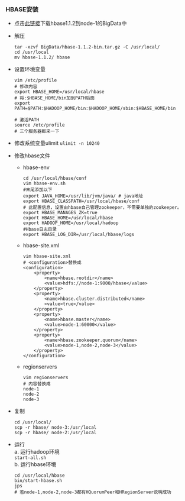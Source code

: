 ### HBASE安装
- 点击[此链接](https://archive.apache.org/dist/hbase/1.1.2/hbase-1.1.2-bin.tar.gz)下载hbase1.1.2到node-1的BigData中
- 解压
    ```
    tar -xzvf BigData/hbase-1.1.2-bin.tar.gz -C /usr/local/
    cd /usr/local
    mv hbase-1.1.2/ hbase
    ```
- 设置环境变量
    ```
    vim /etc/profile
    # 修改内容
    export HBASE_HOME=/usr/local/hbase
    # 将:$HBASE_HOME/bin加到PATH后面
    export PATH=$PATH:$HADOOP_HOME/bin:$HADOOP_HOME/sbin:$HBASE_HOME/bin
    
    # 激活PATH
    source /etc/profile
    # 三个服务器都来一下
    ```

- 修改系统变量ulimit
    ```ulimit -n 10240```
- 修改hbase文件
    - hbase-env
        ```
        cd /usr/local/hbase/conf
        vim hbase-env.sh
        #末尾添加以下   
        export JAVA_HOME=/usr/lib/jvm/java/ # java地址
        export HBASE_CLASSPATH=/usr/local/hbase/conf
        # 此配置信息，设置由hbase自己管理zookeeper，不需要单独的zookeeper。
        export HBASE_MANAGES_ZK=true
        export HBASE_HOME=/usr/local/hbase
        export HADOOP_HOME=/usr/local/hadoop
        #Hbase日志目录
        export HBASE_LOG_DIR=/usr/local/hbase/logs
        ```
    - hbase-site.xml
        ```
        vim hbase-site.xml
        # <configuration>替换成
        <configuration>
        	<property>
        		<name>hbase.rootdir</name>
        		<value>hdfs://node-1:9000/hbase</value>
        	</property>
        	<property>
        		<name>hbase.cluster.distributed</name>
        		<value>true</value>
        	</property>
        	<property>
        		<name>hbase.master</name>
        		<value>node-1:60000</value>
        	</property>
        	<property>
        		<name>hbase.zookeeper.quorum</name>
        		<value>node-1,node-2,node-3</value>
        	</property>
        </configuration>
        ```
    - regionservers
        ```
        vim regionservers
        # 内容替换成
        node-1
        node-2
        node-3
        ```
- 复制
    ```
    cd /usr/local/
    scp -r hbase/ node-3:/usr/local
    scp -r hbase/ node-2:/usr/local
    ```
- 运行<br>
    a. 运行hadoop环境<br>
    ```start-all.sh```<br>
    b. 运行hbase环境<br>
    ```
    cd /usr/local/hbase
    bin/start-hbase.sh
    jps
    # 若node-1,node-2,node-3都有HQuorumPeer和HRegionServer说明成功
    ```